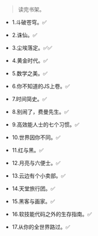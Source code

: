>读完书架。

- 1.斗破苍穹。✅

- 2.诛仙。✅

- 3.尘埃落定。✅✅

- 4.黄金时代。✅

- 5.数学之美。✅

- 6.你不知道的JS上卷。✅

- 7.时间简史。✅

- 8.别闹了，费曼先生。✅

- 9.高效能人士的七个习惯。✅

- 10.世界因你不同。✅

- 11.红与黑。✅

- 12.月亮与六便士。✅

- 13.云边有个小卖部。✅

- 14.天堂旅行团。✅

- 15.黑客与画家。✅

- 16.软技能代码之外的生存指南。✅

- 17.从你的全世界路过。✅
